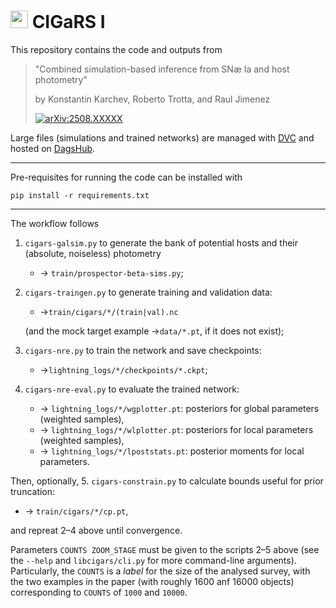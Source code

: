 # <img src="https://emojis.slackmojis.com/emojis/images/1702006970/80724/bender_cigarq.png" style="height: 1em" /> CIGaRS I

This repository contains the code and outputs from

> "Combined simulation-based inference from SNæ Ia and host photometry"
> 
> by Konstantin Karchev, Roberto Trotta, and Raul Jimenez
> 
> [![arXiv:2508.XXXXX](https://img.shields.io/badge/arXiv-2508.15899-b31b1b?logo=arxiv&logoColor=red)](https://arxiv.org/abs/2508.15899)

Large files (simulations and trained networks) are managed with [DVC](https://dvc.org/) and hosted on [DagsHub](https://dagshub.com/kosiokarchev/cigars).

---

Pre-requisites for running the code can be installed with
```shell
pip install -r requirements.txt
```

---

The workflow follows
1. `cigars-galsim.py` to generate the bank of potential hosts and their (absolute, noiseless) photometry
   - → `train/prospector-beta-sims.py`;
2. `cigars-traingen.py` to generate training and validation data:
   - →`train/cigars/*/(train|val).nc`
   
   (and the mock target example →`data/*.pt`, if it does not exist);
3. `cigars-nre.py` to train the network and save checkpoints:
   - →`lightning_logs/*/checkpoints/*.ckpt`;
4. `cigars-nre-eval.py` to evaluate the trained network:
   - → `lightning_logs/*/wgplotter.pt`: posteriors for global parameters (weighted samples),
   - → `lightning_logs/*/wlplotter.pt`: posteriors for local parameters (weighted samples),
   - → `lightning_logs/*/lpoststats.pt`: posterior moments for local parameters.

Then, optionally,
5. `cigars-constrain.py` to calculate bounds useful for prior truncation:
   - → `train/cigars/*/cp.pt`,

   and repreat 2–4 above until convergence.

Parameters `COUNTS ZOOM_STAGE` must be given to the scripts 2–5 above (see the `--help` and `libcigars/cli.py` for more command-line arguments). Particularly, the `COUNTS` is a *label* for the size of the analysed survey, with the two examples in the paper (with roughly 1600 anf 16000 objects) corresponding to `COUNTS` of `1000` and `10000`.
